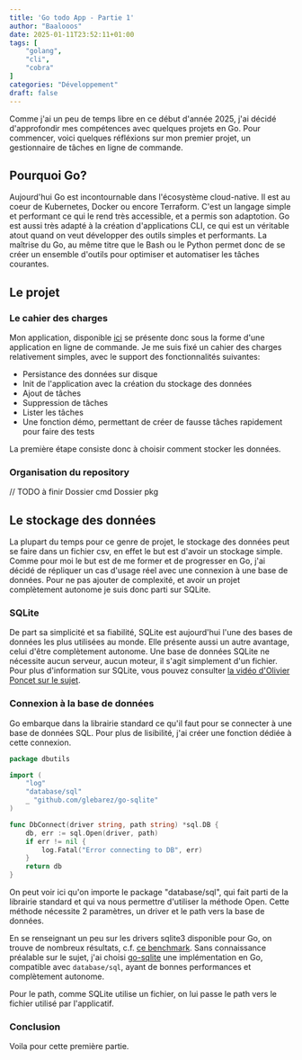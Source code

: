 ```yaml
---
title: 'Go todo App - Partie 1'
author: "Baalooos"
date: 2025-01-11T23:52:11+01:00
tags: [
    "golang",
    "cli",
    "cobra"
]
categories: "Développement"
draft: false
---
```


Comme j'ai un peu de temps libre en ce début d'année 2025, j'ai décidé d'approfondir mes compétences avec quelques projets en Go. Pour commencer, voici quelques réfléxions sur mon premier projet, un gestionnaire de tâches en ligne de commande.

## Pourquoi Go?

Aujourd'hui Go est incontournable dans l'écosystème cloud-native. Il est au coeur de Kubernetes, Docker ou encore Terraform. C'est un langage simple et performant ce qui le rend très accessible, et a permis son adaptotion. Go est aussi très adapté à la création d'applications CLI, ce qui est un véritable atout quand on veut développer des outils simples et performants.
La maîtrise du Go, au même titre que le Bash ou le Python permet donc de se créer un ensemble d'outils pour optimiser et automatiser les tâches courantes.

## Le projet

### Le cahier des charges

Mon application, disponible [ici](https://github.com/baalooos/go-todo-app) se présente donc sous la forme d'une application en ligne de commande. Je me suis fixé un cahier des charges relativement simples, avec le support des fonctionnalités suivantes:

- Persistance des données sur disque
- Init de l'application avec la création du stockage des données
- Ajout de tâches
- Suppression de tâches
- Lister les tâches
- Une fonction démo, permettant de créer de fausse tâches rapidement pour faire des tests

La première étape consiste donc à choisir comment stocker les données.

### Organisation du repository

// TODO à finir
Dossier cmd
Dossier pkg

## Le stockage des données

La plupart du temps pour ce genre de projet, le stockage des données peut se faire dans un fichier csv, en effet le but est d'avoir un stockage simple. Comme pour moi le but est de me former et de progresser en Go, j'ai décidé de répliquer un cas d'usage réel avec une connexion à une base de données. Pour ne pas ajouter de complexité, et avoir un projet complètement autonome je suis donc parti sur SQLite.

### SQLite

De part sa simplicité et sa fiabilité, SQLite est aujourd'hui l'une des bases de données les plus utilisées au monde. Elle présente aussi un autre avantage, celui d'être complètement autonome. Une base de données SQLite ne nécessite aucun serveur, aucun moteur, il s'agit simplement d'un fichier. Pour plus d'information sur SQLite, vous pouvez consulter [la vidéo d'Olivier Poncet sur le sujet](https://www.youtube.com/watch?v=F1QJwihFs08&t=2s).

### Connexion à la base de données

Go embarque dans la librairie standard ce qu'il faut pour se connecter à une base de données SQL. Pour plus de lisibilité, j'ai créer une fonction dédiée à cette connexion.

```go
package dbutils

import (
    "log"
    "database/sql"
    _ "github.com/glebarez/go-sqlite"
)

func DbConnect(driver string, path string) *sql.DB {
    db, err := sql.Open(driver, path)
    if err != nil {
        log.Fatal("Error connecting to DB", err)
    }
    return db
}
```

On peut voir ici qu'on importe le package "database/sql", qui fait parti de la librairie standard et qui va nous permettre d'utiliser la méthode Open. Cette méthode nécessite 2 paramètres, un driver et le path vers la base de données.

En se renseignant un peu sur les drivers sqlite3 disponible pour Go, on trouve de nombreux résultats, c.f. [ce benchmark](https://github.com/cvilsmeier/go-sqlite-bench). Sans connaissance préalable sur le sujet, j'ai choisi [go-sqlite](https://github.com/glebarez/go-sqlite) une implémentation en Go, compatible avec `database/sql`, ayant de bonnes performances et complètement autonome.

Pour le path, comme SQLite utilise un fichier, on lui passe le path vers le fichier utilisé par l'applicatif.

### Conclusion

Voila pour cette première partie.
